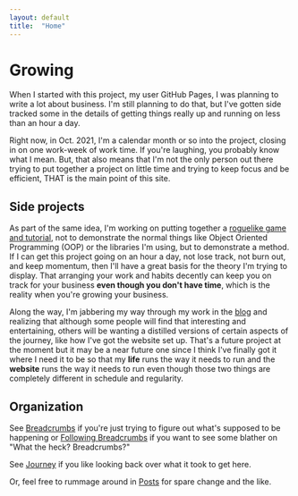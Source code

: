 ```yaml
---
layout: default
title:  "Home"
---
```


# Growing
When I started with this project, my user GitHub Pages, I was planning to write a lot about business. I'm still planning to do that, but I've gotten side tracked some in the details of getting things really up and running on less than an hour a day.  

Right now, in Oct. 2021, I'm a calendar month or so into the project, closing in on one work-week of work time. If you're laughing, you probably know what I mean. But, that also means that I'm not the only person out there trying to put together a project on little time and trying to keep focus and be efficient, THAT is the main point of this site.  

## Side projects
As part of the same idea, I'm working on putting together a [roguelike game and tutorial](/roguelike-tutorial/), not to demonstrate the normal things like Object Oriented Programming (OOP) or the libraries I'm using, but to demonstrate a method. If I can get this project going on an hour a day, not lose track, not burn out, and keep momentum, then I'll have a great basis for the theory I'm trying to display. That arranging your work and habits decently can keep you on track for your business __even though you don't have time__, which is the reality when you're growing your business.  

Along the way, I'm jabbering my way through my work in the [blog](/posts/) and realizing that although some people will find that interesting and entertaining, others will be wanting a distilled versions of certain aspects of the journey, like how I've got the website set up. That's a future project at the moment but it may be a near future one since I think I've finally got it where I need it to be so that my __life__ runs the way it needs to run and the __website__ runs the way it needs to run even though those two things are completely different in schedule and regularity.  

## Organization
See [Breadcrumbs](/breadcrumbs/) if you're just trying to figure out what's supposed to be happening or [Following Breadcrumbs](/business/2021/09/12/following-breadcrumbs.html) if you want to see some blather on "What the heck? Breadcrumbs?"  

See [Journey](/breadcrumbs/journey.html) if you like looking back over what it took to get here.  

Or, feel free to rummage around in [Posts](/posts/) for spare change and the like.
